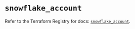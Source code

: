 # `snowflake_account`

Refer to the Terraform Registry for docs: [`snowflake_account`](https://registry.terraform.io/providers/snowflake-labs/snowflake/0.100.0/docs/resources/account).
